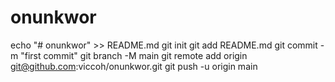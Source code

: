 # onunkwor
echo "# onunkwor" >> README.md
git init
git add README.md
git commit -m "first commit"
git branch -M main
git remote add origin git@github.com:viccoh/onunkwor.git
git push -u origin main
